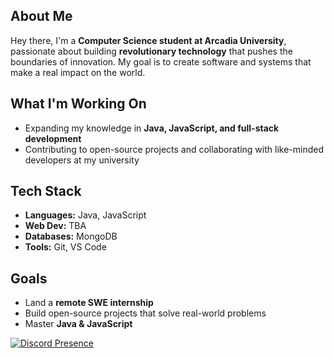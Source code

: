 ## About Me  
Hey there, I'm a **Computer Science student at Arcadia University**, passionate about building **revolutionary technology** that pushes the boundaries of innovation. My goal is to create software and systems that make a real impact on the world.  

## What I'm Working On  
- Expanding my knowledge in **Java, JavaScript, and full-stack development**    
- Contributing to open-source projects and collaborating with like-minded developers at my university

## Tech Stack  
- **Languages:** Java, JavaScript 
- **Web Dev:** TBA  
- **Databases:** MongoDB  
- **Tools:** Git, VS Code  

## Goals  
- Land a **remote SWE internship**   
- Build open-source projects that solve real-world problems  
- Master **Java & JavaScript** 


[![Discord Presence](https://lanyard.cnrad.dev/api/467760650626531331)](https://discord.com/users/467760650626531331)
